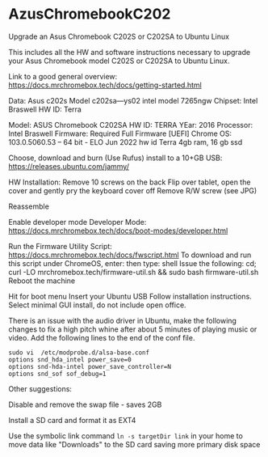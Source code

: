 # AzusChromebookC202
Upgrade an Asus Chromebook C202S or C202SA to Ubuntu Linux 

This includes all the HW and software instructions necessary to upgrade your Asus Chromebook model C202S or C202SA to Ubuntu Linux.

Link to a good general overview:  https://docs.mrchromebox.tech/docs/getting-started.html

Data:
Asus c202s   Model c202sa—ys02   intel model 7265ngw   Chipset: Intel Braswell  HW ID: Terra

Model:  ASUS Chromebook C202SA	HW ID: TERRA	YEar: 2016	Processor: Intel Braswell Firmware: Required Full Firmware [UEFI]
Chrome OS:   103.0.5060.53 – 64 bit  - ELO Jun 2022  hw id Terra   4gb ram, 16 gb ssd

Choose, download and burn (Use Rufus) install to a 10+GB USB:   https://releases.ubuntu.com/jammy/

HW Installation:
Remove 10 screws on the back
Flip over tablet, open the cover and gently pry the keyboard cover off 
Remove R/W screw (see JPG)
 
Reassemble

Enable developer mode Developer Mode: https://docs.mrchromebox.tech/docs/boot-modes/developer.html

Run the Firmware Utility Script: https://docs.mrchromebox.tech/docs/fwscript.html
To download and run this script under ChromeOS, enter: <ctrl><alt><t>   then type: shell
Issue the following:   cd; curl -LO mrchromebox.tech/firmware-util.sh && sudo bash firmware-util.sh
Reboot the machine

Hit <Esc>  for boot menu
Insert your Ubuntu USB
Follow installation instructions.
Select minimal GUI install, do not include open office.

There is an issue with the audio driver in Ubuntu, make the following changes to fix a high pitch whine 
after about 5 minutes of playing music or video.  Add the following lines to the end of the conf file.

```
sudo vi  /etc/modprobe.d/alsa-base.conf
options snd_hda_intel power_save=0
options snd-hda-intel power_save_controller=N
options snd_sof sof_debug=1
```
Other suggestions: 

Disable and remove the swap file - saves 2GB

Install a SD card and format it as EXT4

Use the symbolic link command ```ln -s targetDir link``` in your home to move data like "Downloads" to the SD card
saving more primary disk space
